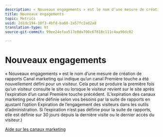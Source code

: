 ```yaml
---
description: « Nouveaux engagements » est le nom d’une mesure de création de rapports Canal marketing qui indique qu’un canal Première touche a été nouvellement défini pour un visiteur. Cela peut se produire la première fois qu’un visiteur consulte le site ou lorsque le visiteur revient sur le site après l’expiration d’un canal Première touche précédent. (L’expiration des canaux marketing peut être définie selon vos besoins par la suite de rapports en ajustant l’option Expiration de l’engagement des visiteurs dans les outils d’administration. Si l’expiration n’est pas définie pour la suite de rapports, elle est définie sur 30 jours depuis la dernière visite ou le dernier accès du visiteur.)
title: Nouveaux engagements
topic: Metrics
uuid: 2d1dc194-10f3-4bfd-ba60-2a57fc2ad2a8
translation-type: ht
source-git-commit: 99ee24efaa517e8da700c67818c111c4aa90dc02

---
```



# Nouveaux engagements

« Nouveaux engagements » est le nom d’une mesure de création de rapports Canal marketing qui indique qu’un canal Première touche a été nouvellement défini pour un visiteur. Cela peut se produire la première fois qu’un visiteur consulte le site ou lorsque le visiteur revient sur le site après l’expiration d’un canal Première touche précédent. (L’expiration des canaux marketing peut être définie selon vos besoins par la suite de rapports en ajustant l’option Expiration de l’engagement des visiteurs dans les outils d’administration. Si l’expiration n’est pas définie pour la suite de rapports, elle est définie sur 30 jours depuis la dernière visite ou le dernier accès du visiteur.)

[Aide sur les canaux marketing](https://marketing.adobe.com/resources/help/fr_FR/mchannel/)
